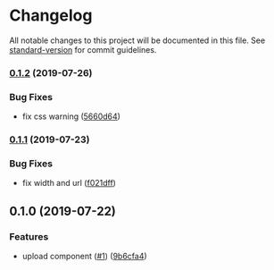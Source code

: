 # Changelog

All notable changes to this project will be documented in this file. See [standard-version](https://github.com/conventional-changelog/standard-version) for commit guidelines.

### [0.1.2](https://github.com/36node/sketch/compare/v0.1.1...v0.1.2) (2019-07-26)


### Bug Fixes

* fix css warning ([5660d64](https://github.com/36node/sketch/commit/5660d64))



### [0.1.1](https://github.com/36node/sketch/compare/v0.1.0...v0.1.1) (2019-07-23)


### Bug Fixes

* fix width and url ([f021dff](https://github.com/36node/sketch/commit/f021dff))



## 0.1.0 (2019-07-22)


### Features

* upload component ([#1](https://github.com/36node/sketch/issues/1)) ([9b6cfa4](https://github.com/36node/sketch/commit/9b6cfa4))
